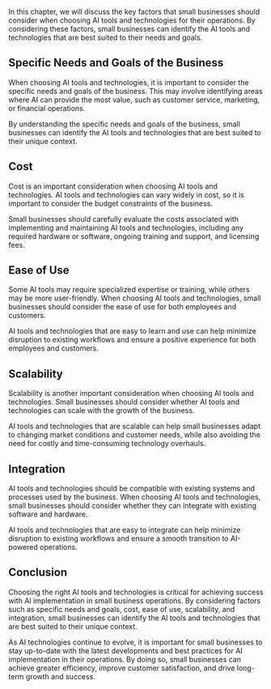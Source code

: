 
In this chapter, we will discuss the key factors that small businesses should consider when choosing AI tools and technologies for their operations. By considering these factors, small businesses can identify the AI tools and technologies that are best suited to their needs and goals.

Specific Needs and Goals of the Business
----------------------------------------

When choosing AI tools and technologies, it is important to consider the specific needs and goals of the business. This may involve identifying areas where AI can provide the most value, such as customer service, marketing, or financial operations.

By understanding the specific needs and goals of the business, small businesses can identify the AI tools and technologies that are best suited to their unique context.

Cost
----

Cost is an important consideration when choosing AI tools and technologies. AI tools and technologies can vary widely in cost, so it is important to consider the budget constraints of the business.

Small businesses should carefully evaluate the costs associated with implementing and maintaining AI tools and technologies, including any required hardware or software, ongoing training and support, and licensing fees.

Ease of Use
-----------

Some AI tools may require specialized expertise or training, while others may be more user-friendly. When choosing AI tools and technologies, small businesses should consider the ease of use for both employees and customers.

AI tools and technologies that are easy to learn and use can help minimize disruption to existing workflows and ensure a positive experience for both employees and customers.

Scalability
-----------

Scalability is another important consideration when choosing AI tools and technologies. Small businesses should consider whether AI tools and technologies can scale with the growth of the business.

AI tools and technologies that are scalable can help small businesses adapt to changing market conditions and customer needs, while also avoiding the need for costly and time-consuming technology overhauls.

Integration
-----------

AI tools and technologies should be compatible with existing systems and processes used by the business. When choosing AI tools and technologies, small businesses should consider whether they can integrate with existing software and hardware.

AI tools and technologies that are easy to integrate can help minimize disruption to existing workflows and ensure a smooth transition to AI-powered operations.

Conclusion
----------

Choosing the right AI tools and technologies is critical for achieving success with AI implementation in small business operations. By considering factors such as specific needs and goals, cost, ease of use, scalability, and integration, small businesses can identify the AI tools and technologies that are best suited to their unique context.

As AI technologies continue to evolve, it is important for small businesses to stay up-to-date with the latest developments and best practices for AI implementation in their operations. By doing so, small businesses can achieve greater efficiency, improve customer satisfaction, and drive long-term growth and success.

